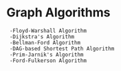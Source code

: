 # Graph Algorithms
     -Floyd-Warshall Algorithm
     -Dijkstra's Algorithm
     -Bellman-Ford Algorithm
     -DAG-based Shortest Path Algorithm
     -Prim-Jarnik's Algorithm
     -Ford-Fulkerson Algorithm
